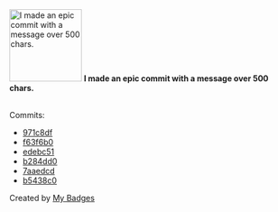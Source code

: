 <img src="https://my-badges.github.io/my-badges/epic-commit.png" alt="I made an epic commit with a message over 500 chars." title="I made an epic commit with a message over 500 chars." width="128">
<strong>I made an epic commit with a message over 500 chars.</strong>
<br><br>

Commits:

- <a href="https://github.com/fuzzylabs/edge-vision-power-estimation/commit/971c8df28fd65757ea162d45fe43d9dcdad0e974">971c8df</a>
- <a href="https://github.com/fuzzylabs/edge-vision-power-estimation/commit/f63f6b014f36ca16896d65fe3ad7e43f2a29d4e7">f63f6b0</a>
- <a href="https://github.com/dudeperf3ct/zenml/commit/edebc51ec07ba283413dc6b33d8bffa7125f4fa0">edebc51</a>
- <a href="https://github.com/fuzzylabs/matcha-examples/commit/b284dd03951811d4a61373aed7fb2bf06348e399">b284dd0</a>
- <a href="https://github.com/fuzzylabs/matcha-examples/commit/7aaedcd37255d1da498752edad5fffc1c737157b">7aaedcd</a>
- <a href="https://github.com/fuzzylabs/matcha-examples/commit/b5438c08c71d25e554a74e66f51715fe5a92eb98">b5438c0</a>


Created by <a href="https://github.com/my-badges/my-badges">My Badges</a>